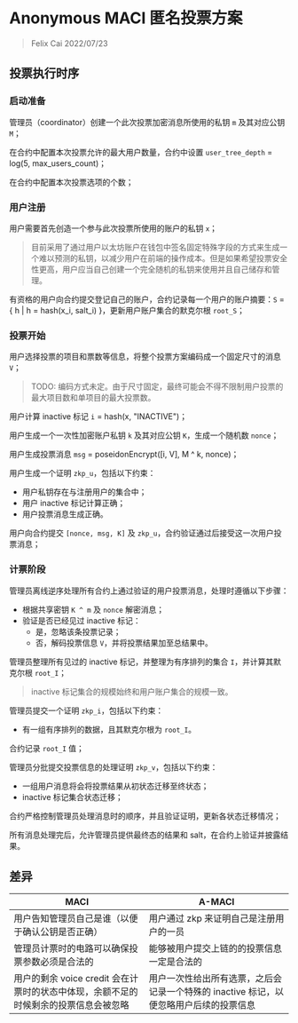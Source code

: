 # Anonymous MACI 匿名投票方案

> Felix Cai 2022/07/23

## 投票执行时序

### 启动准备

管理员（coordinator）创建一个此次投票加密消息所使用的私钥 `m` 及其对应公钥 `M`；

在合约中配置本次投票允许的最大用户数量，合约中设置 `user_tree_depth` = log(5, max_users_count)；

在合约中配置本次投票选项的个数；

### 用户注册

用户需要首先创造一个参与此次投票所使用的账户的私钥 `x`；
> 目前采用了通过用户以太坊账户在钱包中签名固定特殊字段的方式来生成一个难以预测的私钥，以减少用户在前端的操作成本。但是如果希望投票安全性更高，用户应当自己创建一个完全随机的私钥来使用并且自己储存和管理。

有资格的用户向合约提交登记自己的账户，合约记录每一个用户的账户摘要：`S` = { h | h = hash(x_i, salt_i) }，更新用户账户集合的默克尔根 `root_S`；

### 投票开始

用户选择投票的项目和票数等信息，将整个投票方案编码成一个固定尺寸的消息 `V`；
> TODO: 编码方式未定。由于尺寸固定，最终可能会不得不限制用户投票的最大项目数和单项目的最大投票数。

用户计算 inactive 标记 `i` = hash(x, "INACTIVE")；

用户生成一个一次性加密账户私钥 `k` 及其对应公钥 `K`，生成一个随机数 `nonce`；

用户生成投票消息 `msg` = poseidonEncrypt([i, V], M ^ k, nonce)；

用户生成一个证明 `zkp_u`，包括以下约束：

- 用户私钥存在与注册用户的集合中；
- 用户 inactive 标记计算正确；
- 用户投票消息生成正确。

用户向合约提交 `[nonce, msg, K]` 及 `zkp_u`，合约验证通过后接受这一次用户投票消息；

### 计票阶段

管理员离线逆序处理所有合约上通过验证的用户投票消息，处理时遵循以下步骤：

- 根据共享密钥 `K ^ m` 及 `nonce` 解密消息；
- 验证是否已经见过 inactive 标记：
  - 是，忽略该条投票记录；
  - 否，解码投票信息 `V`，并将投票结果加至总结果中。

管理员整理所有见过的 inactive 标记，并整理为有序排列的集合 `I`，并计算其默克尔根 `root_I`；
> inactive 标记集合的规模始终和用户账户集合的规模一致。

管理员提交一个证明 `zkp_i`，包括以下约束：

- 有一组有序排列的数据，且其默克尔根为 `root_I`。

合约记录 `root_I` 值；

管理员分批提交投票信息的处理证明 `zkp_v`，包括以下约束：

- 一组用户消息将会将投票结果从初状态迁移至终状态；
- inactive 标记集合状态迁移；

合约严格控制管理员处理消息时的顺序，并且验证证明，更新各状态迁移情况；

所有消息处理完后，允许管理员提供最终态的结果和 salt，在合约上验证并披露结果。

<!-- ## 数据可见性

下表展示了在整个投票的生命周期中将会出现的所有数据，以及他们各自的可见性。

| 符号 | 名称 | 类型 | 当前投票用户可见 | 其他投票用户可见 | 管理员可见 |
| - | - | - | - | - | - | -->

## 差异

| MACI | A-MACI |
| - | - |
| 用户告知管理员自己是谁（以便于确认公钥是否正确） | 用户通过 zkp 来证明自己是注册用户的一员 |
| 管理员计票时的电路可以确保投票参数必须是合法的 | 能够被用户提交上链的的投票信息一定是合法的 |
| 用户的剩余 voice credit 会在计票时的状态中体现，余额不足的时候剩余的投票信息会被忽略 | 用户一次性给出所有选票，之后会记录一个特殊的 inactive 标记，以便忽略用户后续的投票信息 |

